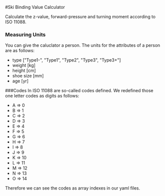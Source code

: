 #Ski Binding Value Calculator

Calculate the z-value, forward-pressure and turning moment according to ISO 11088.

### Measuring Units
You can give the caluclator a person. The units for the attributes of a person are as follows:
 
- type ["Type1-", "Type1", "Type2", "Type3", "Type3+"]
- weight [kg]
- height [cm]
- shoe size [mm]
- age [yr] 

###Codes
In ISO 11088 are so-called codes defined. We redefined those one letter codes as digits as follows:
- A => 0
- B => 1
- C => 2
- D => 3
- E => 4
- F => 5
- G => 6
- H => 7
- I => 8
- J => 9
- K => 10
- L => 11
- M => 12
- N => 13
- O => 14

Therefore we can see the codes as array indexes in our yaml files.